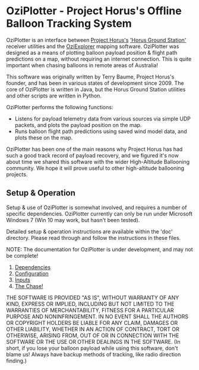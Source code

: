 # OziPlotter - Project Horus's Offline Balloon Tracking System
OziPlotter is an interface between [Project Horus's](www.areg.org.au/archives/category/activities/project-horus) ['Horus Ground Station'](https://github.com/projecthorus/HorusGroundStation) receiver utilities and the [OziExplorer](http://www.oziexplorer.com/au/) mapping software.
OziPlotter was designed as a means of plotting balloon payload position & flight path predictions on a map, without requiring an internet connection. This is quite important when chasing balloons in remote areas of Australia!

This software was originally written by Terry Baume, Project Horus's founder, and has been in various states of development since 2009. The core of OziPlotter is written in Java, but the Horus Ground Station utilities and other scripts are written in Python.

OziPlotter performs the following functions:
* Listens for payload telemetry data from various sources via simple UDP packets, and plots the payload position on the map.
* Runs balloon flight path predictions using saved wind model data, and plots these on the map.

OziPlotter has been one of the main reasons why Project Horus has had such a good track record of payload recovery, and we figured it's now about time we shared this software with the wider High-Altitude Ballooning community. We hope it will prove useful to other high-altitude ballooning projects. 

## Setup & Operation
Setup & use of OziPlotter is somewhat involved, and requires a number of specific dependencies. OziPlotter currently can only be run under Microsoft Windows 7 (Win 10 may work, but hasn't been tested).

Detailed setup & operation instructions are available within the 'doc' directory. Please read through and follow the instructions in these files.

NOTE: The documentation for OziPlotter is under development, and may not be complete!

1. [Dependencies](./doc/01_Dependencies.md)
2. [Configuration](./doc/02_Configuration.md)
3. [Inputs](./doc/03_Inputs.md)
4. [The Chase!](./doc/04_The_Chase.md)


THE SOFTWARE IS PROVIDED "AS IS", WITHOUT WARRANTY OF ANY KIND, EXPRESS OR
IMPLIED, INCLUDING BUT NOT LIMITED TO THE WARRANTIES OF MERCHANTABILITY,
FITNESS FOR A PARTICULAR PURPOSE AND NONINFRINGEMENT. IN NO EVENT SHALL THE
AUTHORS OR COPYRIGHT HOLDERS BE LIABLE FOR ANY CLAIM, DAMAGES OR OTHER
LIABILITY, WHETHER IN AN ACTION OF CONTRACT, TORT OR OTHERWISE, ARISING FROM,
OUT OF OR IN CONNECTION WITH THE SOFTWARE OR THE USE OR OTHER DEALINGS IN THE
SOFTWARE.
(In short, if you lose your balloon payload while using this software, don't blame us! Always have backup methods of tracking, like radio direction finding.)